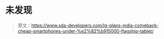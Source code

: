 # 未发现

> 原文：<https://www.xda-developers.com/lg-plans-india-comeback-cheap-smartphones-under-%e2%82%b915000-flagship-tablet/>